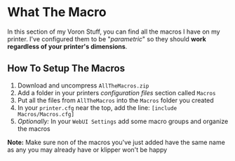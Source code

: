 # What The Macro

In this section of my Voron Stuff, you can find all the macros I have on my printer. I've configured them to be "*parametric*" so they should **work regardless of your printer's dimensions**.

## How To Setup The Macros

1. Download and uncompress `AllTheMacros.zip`
2. Add a folder in your printers *configuration files* section called `Macros`
3. Put all the files from `AllTheMacros` into the `Macros` folder you created
4. In your `printer.cfg` near the top, add the line: `[include Macros/Macros.cfg]`
5. *Optionally:* In your `WebUI Settings` add some macro groups and organize the macros

**Note:** Make sure non of the macros you've just added have the same name as any you may already have or klipper won't be happy